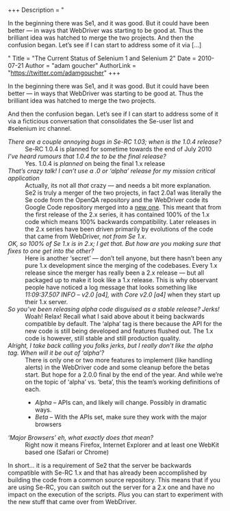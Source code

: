 +++
Description = "<p>In the beginning there was Se1, and it was good. But it could have been better — in ways that WebDriver was starting to be good at. Thus the brilliant idea was hatched to merge the two projects. And then the confusion began. Let’s see if I can start to address some of it via […]</p>"
Title = "The Current Status of Selenium 1 and Selenium 2"
Date = 2010-07-21
Author = "adam goucher"
AuthorLink = "https://twitter.com/adamgoucher"
+++

<p>In the beginning there was Se1, and it was good. But it could have been better &#8212; in ways that WebDriver was starting to be good at. Thus the brilliant idea was hatched to merge the two projects.</p>
<p>And then the confusion began. Let&#8217;s see if I can start to address some of it via a ficticious conversation that consolidates the Se-user list and #selenium irc channel.</p>
<dl>
<dt><em>There are a couple annoying bugs in Se-RC 1.03; when is the 1.0.4 release?</em></dt>
<dd>Se-RC 1.0.4 is planned for sometime towards the end of July 2010</dd>
<dt><em>I&#8217;ve heard rumours that 1.0.4 the to be the final release?</em></dt>
<dd>Yes. 1.0.4 is <em>planned</em> on being the final 1.x release</dd>
<dt><em>That&#8217;s crazy talk! I can&#8217;t use a .0 or &#8216;alpha&#8217; release for my mission critical application</em></dt>
<dd>Actually, its not all <em>that</em> crazy &#8212; and needs a bit more explanation. Se2 is truly a merger of the two projects, in fact 2.0a1 was literally the Se code from the OpenQA repository and the WebDriver code its Google Code repository merged into a <a href="http://code.google.com/p/selenium">new one</a>. This meant that from the first release of the 2.x series, it has contained 100% of the 1.x code which means 100% backwards compatibility. Later releases in the 2.x series have been driven primarily by evolutions of the code that came from WebDriver, <em>not from Se 1.x</em>.</dd>
<dt><em>OK, so 100% of Se 1.x is in 2.x; I get that. But how are you making sure that fixes to one get into the other?</em></dt>
<dd>Here is another &#8216;secret&#8217; &#8212; don&#8217;t tell anyone, but there hasn&#8217;t been any pure 1.x development since the merging of the codebases. Every 1.x release since the merger has really been a 2.x release &#8212; but all packaged up to make it look like a 1.x release. This is why observant people have noticed a log message that looks something like <em>11:09:37.507 INFO &#8211; v2.0 [a4], with Core v2.0 [a4]</em> when they start up their 1.x server.</dd>
<dt><em>So you&#8217;ve been releasing <em>alpha</em> code disguised as a stable release? Jerks!</em></dt>
<dd>Woah! Relax! Recall what I said above about it being backwards compatible by default. The &#8216;alpha&#8217; tag is there because the API for the new code is still being developed and features flushed out. The 1.x code is however, still stable and still production quality.</dd>
<dt><em>Alright, I take back calling you folks jerks, but I really don&#8217;t like the alpha tag. When will it be out of &#8216;alpha&#8217;?</em></dt>
<dd>There is only one or two more features to implement (like handling alerts) in the WebDriver code and some cleanup before the betas start. But hope for a 2.0.0 final by the end of the year. And while we&#8217;re on the topic of &#8216;alpha&#8217; vs. &#8216;beta&#8217;, this the team&#8217;s working definitions of each.</p>
<ul>
<li><em>Alpha</em> &#8211; APIs can, and likely will change. Possibly in dramatic ways.</li>
<li><em>Beta</em> &#8211; With the APIs set, make sure they work with the major browsers</li>
</ul>
</dd>
<dt><em>&#8216;Major Browsers&#8217; eh, what exactly does that mean?</em></dt>
<dd>Right now it means Firefox, Internet Explorer and at least one WebKit based one (Safari or Chrome)</dd>
</dl>
<p>In short&#8230; it is a requirement of Se2 that the server be backwards compatible with Se-RC 1.x and that has already been accomplished by building the code from a common source repository. This means that if you are using Se-RC, you can switch out the server for a 2.x one and have no impact on the execution of the scripts. <em>Plus</em> you can start to experiment with the new stuff that came over from WebDriver.</p>

